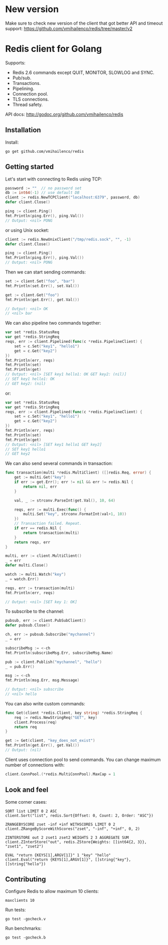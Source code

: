 New version
===========

Make sure to check new version of the client that got better API and timeout support: https://github.com/vmihailenco/redis/tree/master/v2

Redis client for Golang
=======================

Supports:

- Redis 2.6 commands except QUIT, MONITOR, SLOWLOG and SYNC.
- Pub/sub.
- Transactions.
- Pipelining.
- Connection pool.
- TLS connections.
- Thread safety.

API docs: http://godoc.org/github.com/vmihailenco/redis

Installation
------------

Install:

    go get github.com/vmihailenco/redis

Getting started
---------------

Let's start with connecting to Redis using TCP:

```go
password := ""  // no password set
db := int64(-1) // use default DB
client := redis.NewTCPClient("localhost:6379", password, db)
defer client.Close()

ping := client.Ping()
fmt.Println(ping.Err(), ping.Val())
// Output: <nil> PONG
```
or using Unix socket:

```go
client := redis.NewUnixClient("/tmp/redis.sock", "", -1)
defer client.Close()

ping := client.Ping()
fmt.Println(ping.Err(), ping.Val())
// Output: <nil> PONG
```
Then we can start sending commands:

```go
set := client.Set("foo", "bar")
fmt.Println(set.Err(), set.Val())

get := client.Get("foo")
fmt.Println(get.Err(), get.Val())

// Output: <nil> OK
// <nil> bar
```

We can also pipeline two commands together:

```go
var set *redis.StatusReq
var get *redis.StringReq
reqs, err := client.Pipelined(func(c *redis.PipelineClient) {
    set = c.Set("key1", "hello1")
    get = c.Get("key2")
})
fmt.Println(err, reqs)
fmt.Println(set)
fmt.Println(get)
// Output: <nil> [SET key1 hello1: OK GET key2: (nil)]
// SET key1 hello1: OK
// GET key2: (nil)
```
or:

```go
var set *redis.StatusReq
var get *redis.StringReq
reqs, err := client.Pipelined(func(c *redis.PipelineClient) {
    set = c.Set("key1", "hello1")
    get = c.Get("key2")
})
fmt.Println(err, reqs)
fmt.Println(set)
fmt.Println(get)
// Output: <nil> [SET key1 hello1 GET key2]
// SET key1 hello1
// GET key2
```

We can also send several commands in transaction:

```go
func transaction(multi *redis.MultiClient) ([]redis.Req, error) {
    get := multi.Get("key")
    if err := get.Err(); err != nil && err != redis.Nil {
        return nil, err
    }

    val, _ := strconv.ParseInt(get.Val(), 10, 64)

    reqs, err := multi.Exec(func() {
        multi.Set("key", strconv.FormatInt(val+1, 10))
    })
    // Transaction failed. Repeat.
    if err == redis.Nil {
        return transaction(multi)
    }
    return reqs, err
}

multi, err := client.MultiClient()
_ = err
defer multi.Close()

watch := multi.Watch("key")
_ = watch.Err()

reqs, err := transaction(multi)
fmt.Println(err, reqs)

// Output: <nil> [SET key 1: OK]
```

To subscribe to the channel:

```go
pubsub, err := client.PubSubClient()
defer pubsub.Close()

ch, err := pubsub.Subscribe("mychannel")
_ = err

subscribeMsg := <-ch
fmt.Println(subscribeMsg.Err, subscribeMsg.Name)

pub := client.Publish("mychannel", "hello")
_ = pub.Err()

msg := <-ch
fmt.Println(msg.Err, msg.Message)

// Output: <nil> subscribe
// <nil> hello
```

You can also write custom commands:

```go
func Get(client *redis.Client, key string) *redis.StringReq {
    req := redis.NewStringReq("GET", key)
    client.Process(req)
    return req
}

get := Get(client, "key_does_not_exist")
fmt.Println(get.Err(), get.Val())
// Output: (nil)
```

Client uses connection pool to send commands. You can change maximum number of connections with:

```go
client.ConnPool.(*redis.MultiConnPool).MaxCap = 1
```

Look and feel
-------------

Some corner cases:

    SORT list LIMIT 0 2 ASC
    client.Sort("list", redis.Sort{Offset: 0, Count: 2, Order: "ASC"})

    ZRANGEBYSCORE zset -inf +inf WITHSCORES LIMIT 0 2
    client.ZRangeByScoreWithScores("zset", "-inf", "+inf", 0, 2)

    ZINTERSTORE out 2 zset1 zset2 WEIGHTS 2 3 AGGREGATE SUM
    client.ZInterStore("out", redis.ZStore{Weights: []int64{2, 3}}, "zset1", "zset2")

    EVAL "return {KEYS[1],ARGV[1]}" 1 "key" "hello"
    client.Eval("return {KEYS[1],ARGV[1]}", []string{"key"}, []string{"hello"})

Contributing
------------

Configure Redis to allow maximum 10 clients:

    maxclients 10

Run tests:

    go test -gocheck.v

Run benchmarks:

    go test -gocheck.b
